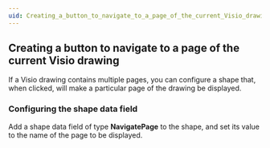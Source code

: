 ```yaml
---
uid: Creating_a_button_to_navigate_to_a_page_of_the_current_Visio_drawing
---
```


## Creating a button to navigate to a page of the current Visio drawing

If a Visio drawing contains multiple pages, you can configure a shape that, when clicked, will make a particular page of the drawing be displayed.

### Configuring the shape data field

Add a shape data field of type **NavigatePage** to the shape, and set its value to the name of the page to be displayed.
